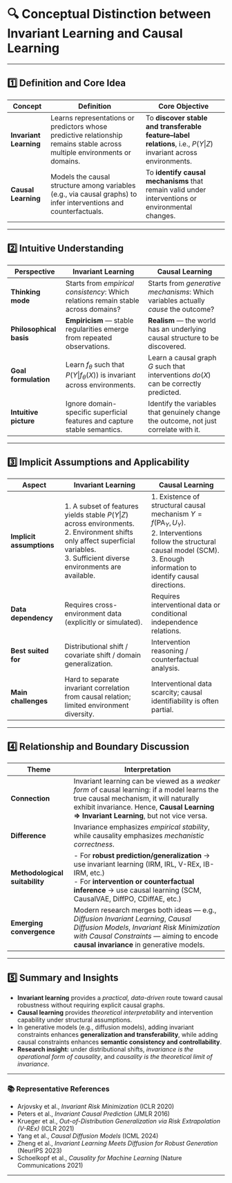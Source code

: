 # 🔍 Conceptual Distinction between **Invariant Learning** and **Causal Learning**

---

## 1️⃣ Definition and Core Idea

| Concept | Definition | Core Objective |
|----------|-------------|----------------|
| **Invariant Learning** | Learns representations or predictors whose predictive relationship remains stable across multiple environments or domains. | To **discover stable and transferable feature–label relations**, i.e., $P(Y\|Z)$ invariant across environments. |
| **Causal Learning** | Models the causal structure among variables (e.g., via causal graphs) to infer interventions and counterfactuals. | To **identify causal mechanisms** that remain valid under interventions or environmental changes. |

---

## 2️⃣ Intuitive Understanding

| Perspective | Invariant Learning | Causal Learning |
|--------------|--------------------|-----------------|
| **Thinking mode** | Starts from *empirical consistency*: Which relations remain stable across domains? | Starts from *generative mechanisms*: Which variables actually *cause* the outcome? |
| **Philosophical basis** | **Empiricism** — stable regularities emerge from repeated observations. | **Realism** — the world has an underlying causal structure to be discovered. |
| **Goal formulation** | Learn $f_\theta$ such that $P(Y\|f_\theta(X))$ is invariant across environments. | Learn a causal graph $G$ such that interventions $do(X)$ can be correctly predicted. |
| **Intuitive picture** | Ignore domain-specific superficial features and capture stable semantics. | Identify the variables that genuinely change the outcome, not just correlate with it. |

---

## 3️⃣ Implicit Assumptions and Applicability

| Aspect | Invariant Learning | Causal Learning |
|--------|--------------------|-----------------|
| **Implicit assumptions** | 1. A subset of features yields stable $P(Y\|Z)$ across environments.<br>2. Environment shifts only affect superficial variables.<br>3. Sufficient diverse environments are available. | 1. Existence of structural causal mechanism $Y=f(\text{PA}_Y,U_Y)$.<br>2. Interventions follow the structural causal model (SCM).<br>3. Enough information to identify causal directions. |
| **Data dependency** | Requires cross-environment data (explicitly or simulated). | Requires interventional data or conditional independence relations. |
| **Best suited for** | Distributional shift / covariate shift / domain generalization. | Intervention reasoning / counterfactual analysis. |
| **Main challenges** | Hard to separate invariant correlation from causal relation; limited environment diversity. | Interventional data scarcity; causal identifiability is often partial. |

---

## 4️⃣ Relationship and Boundary Discussion

| Theme | Interpretation |
|--------|----------------|
| **Connection** | Invariant learning can be viewed as a *weaker form* of causal learning: if a model learns the true causal mechanism, it will naturally exhibit invariance. Hence, **Causal Learning ⇒ Invariant Learning**, but not vice versa. |
| **Difference** | Invariance emphasizes *empirical stability*, while causality emphasizes *mechanistic correctness*. |
| **Methodological suitability** | - For **robust prediction/generalization** → use invariant learning (IRM, IRL, V-REx, IB-IRM, etc.)<br>- For **intervention or counterfactual inference** → use causal learning (SCM, CausalVAE, DiffPO, CDiffAE, etc.) |
| **Emerging convergence** | Modern research merges both ideas — e.g., *Diffusion Invariant Learning*, *Causal Diffusion Models*, *Invariant Risk Minimization with Causal Constraints* — aiming to encode **causal invariance** in generative models. |

---

## 5️⃣ Summary and Insights

- **Invariant learning** provides a *practical, data-driven* route toward causal robustness without requiring explicit causal graphs.  
- **Causal learning** provides *theoretical interpretability* and intervention capability under structural assumptions.  
- In generative models (e.g., diffusion models), adding invariant constraints enhances **generalization and transferability**, while adding causal constraints enhances **semantic consistency and controllability**.  
- **Research insight:** under distributional shifts, *invariance is the operational form of causality*, and *causality is the theoretical limit of invariance*.

---

### 📚 Representative References

- Arjovsky et al., *Invariant Risk Minimization* (ICLR 2020)  
- Peters et al., *Invariant Causal Prediction* (JMLR 2016)  
- Krueger et al., *Out-of-Distribution Generalization via Risk Extrapolation (V-REx)* (ICLR 2021)  
- Yang et al., *Causal Diffusion Models* (ICML 2024)  
- Zheng et al., *Invariant Learning Meets Diffusion for Robust Generation* (NeurIPS 2023)  
- Schoelkopf et al., *Causality for Machine Learning* (Nature Communications 2021)

---
